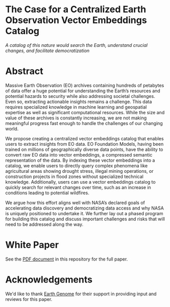 # The Case for a Centralized Earth Observation Vector Embeddings Catalog

 *A catalog of this nature would search the Earth, understand crucial changes, and facilitate democratization*

# Abstract

Massive Earth Observation (EO) archives containing hundreds of petabytes of data offer a huge potential for understanding the Earth’s resources and potential hazards to security while also addressing societal challenges. Even so, extracting actionable insights remains a challenge. This data requires specialized knowledge in machine learning and geospatial expertise as well as significant computational resources. While the size and value of these archives is constantly increasing, we are not making meaningful progress fast enough to handle the challenges of our changing world. 

We propose creating a centralized vector embeddings catalog that enables users to extract insights from EO data. EO Foundation Models, having been trained on millions of geographically diverse data points, have the ability to convert raw EO data into vector embeddings, a compressed semantic representation of the data. By indexing these vector embeddings into a catalog, we enable users to directly query complex phenomena like agricultural areas showing drought stress, illegal mining operations, or construction projects in flood zones without specialized technical knowledge. Additionally, users can use a vector embeddings catalog to quickly search for relevant changes over time, such as an increase in conditions leading to potential wildfires.

We argue how this effort aligns well with NASA’s declared goals of accelerating data discovery and democratizing data access and why NASA is uniquely positioned to undertake it. We further lay out a phased program for building this catalog and discuss important challenges and risks that will need to be addressed along the way.

# White Paper
See the [PDF document](https://github.com/Element84/vector-embeddings-catalog-whitepaper/blob/main/VectorEmbeddings_WhitePaper_May2025.pdf) in this repository for the full paper.

# Acknowledgements

We'd like to thank [Earth Genome](https://www.earthgenome.org/) for their support in providing input and reviews for this paper.
